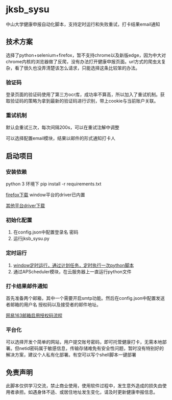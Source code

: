 # jksb_sysu

中山大学健康申报自动化脚本，支持定时运行和失败重试，打卡结果email通知

## 技术方案

选择了python+selenium+firefox，暂不支持chrome以及新版edge，因为中大对chrome内核的浏览器做了反爬，没有办法打开健康申报页面。url方式的爬虫太复杂，看了很久也没弄清楚该怎么请求，只能选择这条比较笨的办法。

### 验证码

登录页面的验证码使用了第三方ocr库，成功率不算高，所以加入了重试机制。获取验证码的策略为拿到最新的验证码进行识别，带上cookie与当前账户关联。

### 重试机制

默认会重试三次，每次间隔200s，可以在重试注解中调整

可以选择配置email模块，结果以邮件的形式通知打卡人

## 启动项目

### 安装依赖
python 3 环境下
pip install -r requirements.txt

[firefox下载](https://www.mozilla.org/en-US/firefox/new/)
window平台的driver已内置

[其他平台driver下载](https://github.com/mozilla/geckodriver/releases)
### 初始化配置

1. 在config.json中配置登录名 密码
2. 运行jksb_sysu.py

### 定时运行

1. [window定时运行，通过计划任务，定时执行一次python脚本](https://blog.csdn.net/David_jiahuan/article/details/99960427)
2. 通过APScheduler模块，在云服务器上一直运行python文件

### 打卡结果邮件通知

首先准备两个邮箱，其中一个需要开启smtp功能。然后在config.json中配置发送者邮箱的用户名 授权码以及接受者的邮件地址。

[网易163邮箱启用授权码流程](https://note.youdao.com/ynoteshare/index.html?id=f9fef46114fb922b45460f4f55d96853&type=note&_time=1632103586112)


### 平台化

可以选择开发个简单的网站，用户提交账号密码，即可托管健康打卡，无需本地部署。但netid密码属于敏感信息，传输存储难免有安全性问题，暂时没有特别好的解决方案，建议个人私有化部署。有空可以写个shell脚本一键部署

## 免责声明

此脚本仅供学习交流，禁止商业使用，使用软件过程中，发生意外造成的损失由使用者承担。如遇身体不适、或居住地址发生变化，请及时更新健康申报信息。
